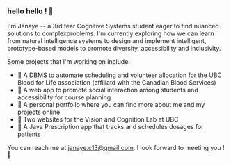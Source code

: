 ### hello hello ! 🎐

I'm Janaye -- a 3rd tear Cognitive Systems student eager to find nuanced solutions to complexproblems. I'm currently exploring how we can learn from natural intelligence systems to design and implement intelligent, prototype-based models to promote diversity, accessibility and inclusivity. 

Some projects that I'm working on include: 
- 🏥 A DBMS to automate scheduling and volunteer allocation for the UBC Blood for Life association (affiliatd with the Canadian Blood Services)
- 💙 A web app to promote social interaction among students and accessibility for course planning
- 🪸 A personal portfolio where you can find more about me and my projects online
- 🐡 Two websites for the Vision and Cognition Lab at UBC 
- 🫧 A Java Prescription app that tracks and schedules dosages for patients

You can reach me at janaye.c13@gmail.com. I look forward to meeting you ! 💌




<!--
**janayee-c/janayee-c** is a ✨ _special_ ✨ repository because its `README.md` (this file) appears on your GitHub profile.

Here are some ideas to get you started:

- 🔭 I’m currently working on this github workshop ! 
- 🌱 I’m currently learning how to use git ! 
- 👯 I’m looking to collaborate on my project at cmd-f :)
- 🤔 I’m looking for help with ...
- 💬 Ask me about my readme on github 
- 📫 How to reach me: @nwplusubc
- 😄 Pronouns: she/her
- ⚡ Fun fact: fnnfsjnfss
-->
